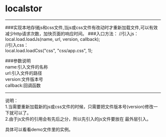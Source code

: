 # localstor
---
###实现本地存储js和css文件,当js或css文件有改动时才重新加载文件,可以有效减少http请求次数，加快页面的响应时间。
###入口方法：
	//引入js：     
	local.load.loadJs(name, url, version, callback);  
	//引入css：  
	local.load.loadCss("css", "css/app.css", 1); 
 

###参数说明  
name:引入文件的名称  
url:引入文件的路径  
version:文件版本号  
callback:回调函数  
***  
说明：  
1.当需要重新加载新的js或css文件的时候，只需要把文件版本号(version)修改一下就可以了。     
2.由于js文件的引用会有先后之分，所以先引入的js文件要放在
最外层引入。  

具体可以看看demo文件里的实例。
